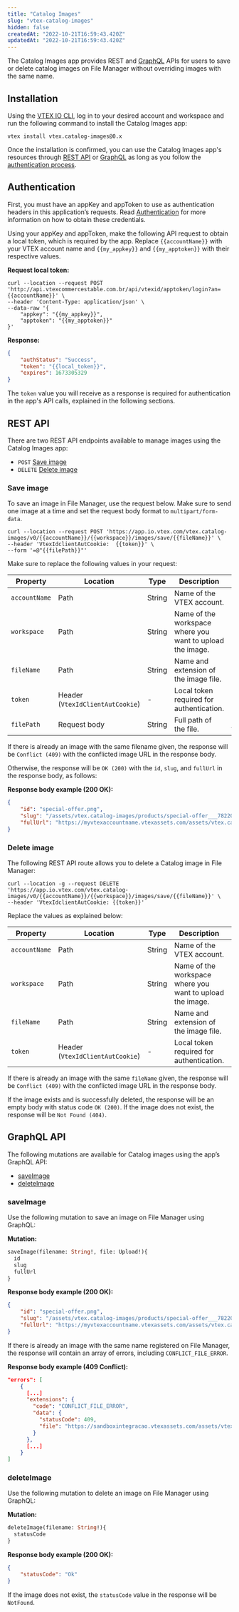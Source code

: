 ```yaml
---
title: "Catalog Images"
slug: "vtex-catalog-images"
hidden: false
createdAt: "2022-10-21T16:59:43.420Z"
updatedAt: "2022-10-21T16:59:43.420Z"
---
```


The Catalog Images app provides REST and [GraphQL](https://developers.vtex.com/docs/guides/vtex-io-documentation-7-consuming-data#understanding-graphql) APIs for users to save or delete catalog images on File Manager without overriding images with the same name.

## Installation

Using the [VTEX IO CLI](https://developers.vtex.com/docs/guides/vtex-io-documentation-vtex-io-cli-installation-and-command-reference), log in to your desired account and workspace and run the following command to install the Catalog Images app:

```
vtex install vtex.catalog-images@0.x 
```

Once the installation is confirmed, you can use the Catalog Images app's resources through [REST API](#rest-api) or [GraphQL](#graphql) as long as you follow the [authentication process](#authentication).


## Authentication

First, you must have an appKey and appToken to use as authentication headers in this application’s requests. Read [Authentication](https://developers.vtex.com/docs/guides/getting-started-authentication) for more information on how to obtain these credentials.

Using your appKey and appToken, make the following API request to obtain a local token, which is required by the app. Replace `{{accountName}}` with your VTEX account name and `{{my_appkey}}` and `{{my_apptoken}}` with their respective values.

**Request local token:**

```curl
curl --location --request POST 'http://api.vtexcommercestable.com.br/api/vtexid/apptoken/login?an={{accountName}}' \
--header 'Content-Type: application/json' \
--data-raw '{
    "appkey": "{{my_appkey}}",
    "apptoken": "{{my_apptoken}}"
}'
```

**Response:**

```json
{
    "authStatus": "Success",
    "token": "{{local_token}}",
    "expires": 1673305329
}
```

The `token` value you will receive as a response is required for authentication in the app's API calls, explained in the following sections.


## REST API

There are two REST API endpoints available to manage images using the Catalog Images app:

* `POST` [Save image](#save-image)
* `DELETE` [Delete image](#delete-image)


### Save image

To save an image in File Manager, use the request below. Make sure to send one image at a time and set the request body format to `multipart/form-data`.

```curl
curl --location --request POST 'https://app.io.vtex.com/vtex.catalog-images/v0/{{accountName}}/{{workspace}}/images/save/{{fileName}}' \
--header 'VtexIdclientAutCookie:  {{token}}' \
--form '=@"{{filePath}}"'
```

Make sure to replace the following values in your request:

| **Property** | **Location** | **Type** | **Description** | **Example** |
|---|---|---|---|---|
| `accountName` | Path | String | Name of the VTEX account. | mystore |
| `workspace` | Path | String | Name of the workspace where you want to upload the image. | master |
| `fileName` | Path | String | Name and extension of the image file. | product.png |
| `token` | Header (`VtexIdClientAutCookie`) | - | Local token required for authentication. | - |
| `filePath` | Request body | String | Full path of the file. | /C:/Images/product.png |

If there is already an image with the same filename given, the response will be `Conflict (409)` with the conflicted image URL in the response body.

Otherwise, the response will be `OK (200)` with the `id`, `slug`, and `fullUrl` in the response body, as follows:

**Response body example (200 OK):**
```json
{
    "id": "special-offer.png",
    "slug": "/assets/vtex.catalog-images/products/special-offer___782206cd73597a717ed67eba399167a6.png",
    "fullUrl": "https://myvtexaccountname.vtexassets.com/assets/vtex.catalog-images/products/special-offer___782206cd73597a717ed67eba399167a6.png"
}
```


### Delete image

The following REST API route allows you to delete a Catalog image in File Manager:


```curl
curl --location -g --request DELETE 'https://app.io.vtex.com/vtex.catalog-images/v0/{{accountName}}/{{workspace}}/images/save/{{fileName}}' \
--header 'VtexIdclientAutCookie: {{token}}'
```

Replace the values as explained below: 

| **Property** | **Location** | **Type** | **Description** | **Example** |
|---|---|---|---|---|
| `accountName` | Path | String | Name of the VTEX account. | mystore |
| `workspace` | Path | String | Name of the workspace where you want to upload the image. | master |
| `fileName` | Path | String | Name and extension of the image file. | product.png |
| `token` | Header (`VtexIdClientAutCookie`) | - | Local token required for authentication. | - |

If there is already an image with the same `fileName` given, the response will be `Conflict (409)` with the conflicted image URL in the response body.


If the image exists and is successfully deleted, the response will be an empty body with status code `OK (200)`. If the image does not exist, the response will be `Not Found (404)`.


## GraphQL API

The following mutations are available for Catalog images using the app’s GraphQL API:

* [saveImage](#saveimage)
* [deleteImage](#deleteimage)


### saveImage

Use the following mutation to save an image on File Manager using GraphQL:

**Mutation:**
```graphql
saveImage(filename: String!, file: Upload!){
  id
  slug
  fullUrl
}
```


**Response body example (200 OK):**
```json
{
    "id": "special-offer.png",
    "slug": "/assets/vtex.catalog-images/products/special-offer___782206cd73597a717ed67eba399167a6.png",
    "fullUrl": "https://myvtexaccountname.vtexassets.com/assets/vtex.catalog-images/products/special-offer___782206cd73597a717ed67eba399167a6.png"
}
```


If there is already an image with the same name registered on File Manager, the response will contain an array of errors, including `CONFLICT_FILE_ERROR`.

**Response body example (409 Conflict):**
```json
"errors": [
    {
      [...]
      "extensions": {
        "code": "CONFLICT_FILE_ERROR",
        "data": {
          "statusCode": 409,
          "file": "https://sandboxintegracao.vtexassets.com/assets/vtex.catalog-images/src/car22___aabd8ae86160533e7090c024ac004bc6.jpg"
        }
      },
      [...]
    }
]
```


### deleteImage

Use the following mutation to delete an image on File Manager using GraphQL:

**Mutation:**
```graphql
deleteImage(filename: String!){
  statusCode
}
```


**Response body example (200 OK):**
```json
{
    "statusCode": "Ok"
}
```

If the image does not exist, the `statusCode` value in the response will be `NotFound`.